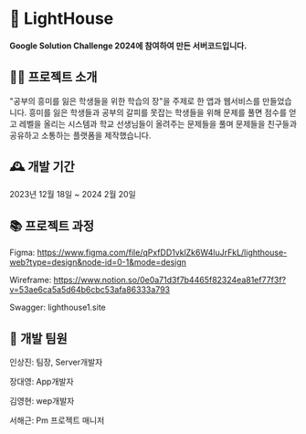 # 📖 LightHouse

#### Google Solution Challenge 2024에 참여하여 만든 서버코드입니다.


## 🧑‍💻 프로젝트 소개

"공부의 흥미를 잃은 학생들을 위한 학습의 장"을 주제로 한 앱과 웹서비스를 만들었습니다. 흥미를 잃은 학생들과 공부의 갈피를 못잡는 학생들을 위해 문제를 풀면 점수를 얻고 레벨을 올리는 시스템과 학교 선생님들이 올려주는 문제들을 풀며 문제들을 친구들과 공유하고 소통하는 플랫폼을 제작했습니다.

## 🕰️ 개발 기간

2023년 12월 18일 ~ 2024 2월 20일

## 📚 프로젝트 과정

Figma: https://www.figma.com/file/qPxfDD1vklZk6W4luJrFkL/lighthouse-web?type=design&node-id=0-1&mode=design

Wireframe: https://www.notion.so/0e0a71d3f7b4465f82324ea81ef77f3f?v=53ae6ca5a5d64b6cbc53afa86333a793

Swagger: lighthouse1.site

## 👬 개발 팀원

인상진: 팀장, Server개발자

장대영: App개발자

김영현: wep개발자

서해근: Pm 프로젝트 매니저

